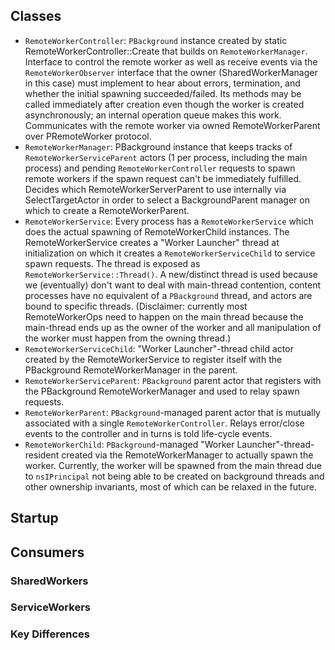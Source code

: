 ## Classes

- `RemoteWorkerController`: `PBackground` instance created by static
  RemoteWorkerController::Create that builds on `RemoteWorkerManager`.  Interface
  to control the remote worker as well as receive events via the
  `RemoteWorkerObserver` interface that the owner (SharedWorkerManager in this
  case) must implement to hear about errors, termination, and whether the
  initial spawning succeeded/failed.  Its methods may be called immediately
  after creation even though the worker is created asynchronously; an internal
  operation queue makes this work.  Communicates with the remote worker via
  owned RemoteWorkerParent over PRemoteWorker protocol.
- `RemoteWorkerManager`: PBackground instance that keeps tracks of
  `RemoteWorkerServiceParent` actors (1 per process, including the main process)
  and pending `RemoteWorkerController` requests to spawn remote workers if the
  spawn request can't be immediately fulfilled.  Decides which
  RemoteWorkerServerParent to use internally via SelectTargetActor in order to
  select a BackgroundParent manager on which to create a RemoteWorkerParent.
- `RemoteWorkerService`: Every process has a `RemoteWorkerService` which does the
  actual spawning of RemoteWorkerChild instances.  The RemoteWorkerService
  creates a "Worker Launcher" thread at initialization on which it creates a
  `RemoteWorkerServiceChild` to service spawn requests.  The thread is exposed as
  `RemoteWorkerService::Thread()`.  A new/distinct thread is used because we
  (eventually) don't want to deal with main-thread contention, content processes
  have no equivalent of a `PBackground` thread, and actors are bound to specific
  threads.  (Disclaimer: currently most RemoteWorkerOps need to happen on the
  main thread because the main-thread ends up as the owner of the worker and
  all manipulation of the worker must happen from the owning thread.)
- `RemoteWorkerServiceChild`: "Worker Launcher"-thread child actor created by the
  RemoteWorkerService to register itself with the PBackground
  RemoteWorkerManager in the parent.
- `RemoteWorkerServiceParent`: `PBackground` parent actor that registers with the
  PBackground RemoteWorkerManager and used to relay spawn requests.
- `RemoteWorkerParent`: `PBackground`-managed parent actor that is mutually
  associated with a single `RemoteWorkerController`.  Relays error/close events to
  the controller and in turns is told life-cycle events.
- `RemoteWorkerChild`: `PBackground`-managed "Worker Launcher"-thread-resident
  created via the RemoteWorkerManager to actually spawn the worker.  Currently,
  the worker will be spawned from the main thread due to `nsIPrincipal` not being
  able to be created on background threads and other ownership invariants, most
  of which can be relaxed in the future.

## Startup

## Consumers

### SharedWorkers

### ServiceWorkers

### Key Differences

